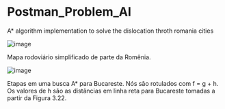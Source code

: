 # Postman_Problem_AI
A* algorithm implementation to solve the dislocation throth romania cities

![image](https://github.com/LorenzoBertozzi/Postman-Problem-AI/assets/37419347/e01f10c5-c345-4a48-9d8b-3138ac918bd3)

Mapa rodoviário simplificado de parte da Romênia.

![image](https://github.com/LorenzoBertozzi/Postman-Problem-AI/assets/37419347/6d532866-5a85-46a2-9675-fd4416b9038f)

Etapas em uma busca A* para Bucareste. Nós são rotulados com f = g + h. Os valores
de h são as distâncias em linha reta para Bucareste tomadas a partir da Figura 3.22.



